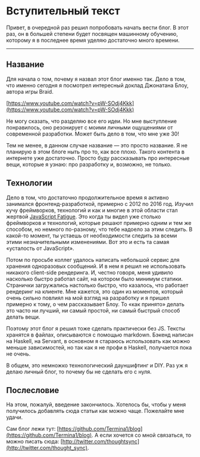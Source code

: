 Вступительный текст
===
Привет, в очередной раз решил попробовать начать вести блог. В этот раз, он в большей степени будет посвящен машинному обучению, которому я в последнее время уделяю достаточно много времени.

___

## Название

Для начала о том, почему я назвал этот блог именно так. Дело в том, что именно сегодня я посмотрел интересный доклад Джонатана Блоу, автора игры Braid.

[https://www.youtube.com/watch?v=pW-SOdj4Kkk](https://www.youtube.com/watch?v=pW-SOdj4Kkk)

Не могу сказать, что разделяю все его идеи. Но мне выступление понравилось, оно резонирует с моими личными ощущениями от современной разработки. Может быть дело в том, что мне уже 30!

Тем не менее, в данном случае название — это просто название. Я не планирую в этом блоге ныть про то, как все плохо. Такого контента в интернете уже достаточно. Просто буду рассказывать про интересные вещи, которые я узнаю: про разработку и, возможно, не только.

## Технологии

Дело в том, что достаточно продолжительное время я активно занимался фронтенд-разработкой, примерно с 2012 по 2016 год. Изучил кучу фреймворков, технологий и как и многие в этой области стал жертвой [JavaScript Fatigue](https://www.quora.com/What-is-JavaScript-fatigue). Это когда ты видел уже столько фреймворков и технологий, которые решают примерно одним и тем же способом, но немного по-разному, что тебе надоело за этим следить. В какой-то момент, ты устаешь от необходимости следить за всеми этими незначительными изменениями. Вот это и есть та самая «усталость от JavaScript».

Потом по просьбе коллег удалось написать небольшой сервис для хранения одноразовых сообщений. И в нем я решил не использовать никакого client-side рендеринга. И, честно говоря, меня удивило насколько быстро работал сайт, на котором было минимум статики. Странички загружались настолько быстро, что казалось, что работает рендеринг на клиенте. Мне кажется, это один из моментов, который очень сильно повлиял на мой взгляд на разработку и я пришел примерно к тому, о чем рассказывает Блоу. То «как принято» делать это часто ни лучший, ни самый простой, ни самый быстрый способ делать вещи.

Поэтому этот блог я решил тоже сделать практически без JS. Тексты хранятся в файлах, описываются с помощью markdown. Бэкенд написан на Haskell, на Servant, в основном я стараюсь использовать как можно меньше зависимостей, но так как я не профи в Haskell, получается пока не очень.

В общем, это немножко технологический дауншифтинг и DIY. Раз уж я делаю личный блог, то почему бы не сделать его с нуля.

## Послесловие

На этом, пожалуй, введение закончилось. Хотелось бы, чтобы у меня получилось добавлять сюда статьи как можно чаще. Пожелайте мне удачи.

Сам блог лежи тут: [https://github.com/Termina1/blog](https://github.com/Termina1/blog). А если хочется со мной связаться, то можно писать сюда: [http://twitter.com/thoughtsync](http://twitter.com/thought_sync).